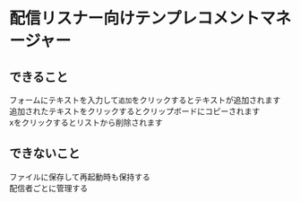 # 配信リスナー向けテンプレコメントマネージャー
## できること
フォームにテキストを入力して`追加`をクリックするとテキストが追加されます  
追加されたテキストをクリックするとクリップボードにコピーされます  
xをクリックするとリストから削除されます
## できないこと
ファイルに保存して再起動時も保持する  
配信者ごとに管理する
